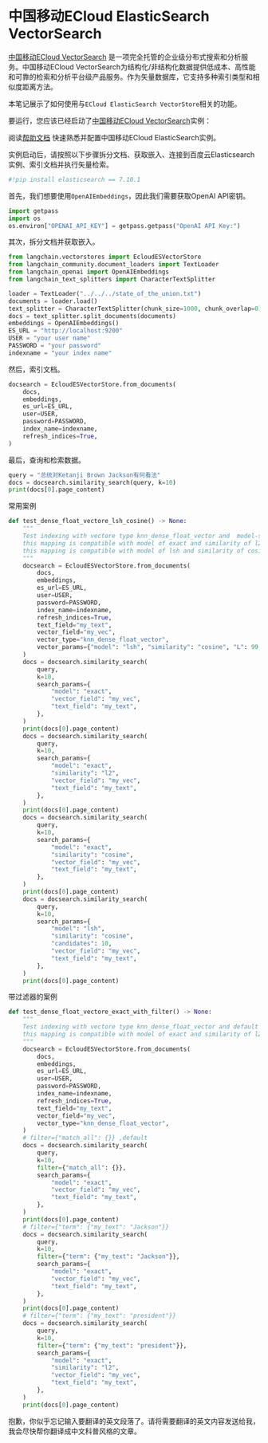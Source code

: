 # 中国移动ECloud ElasticSearch VectorSearch

[中国移动ECloud VectorSearch](https://ecloud.10086.cn/portal/product/elasticsearch) 是一项完全托管的企业级分布式搜索和分析服务。中国移动ECloud VectorSearch为结构化/非结构化数据提供低成本、高性能和可靠的检索和分析平台级产品服务。作为矢量数据库，它支持多种索引类型和相似度距离方法。

本笔记展示了如何使用与`ECloud ElasticSearch VectorStore`相关的功能。

要运行，您应该已经启动了[中国移动ECloud VectorSearch](https://ecloud.10086.cn/portal/product/elasticsearch)实例：

阅读[帮助文档](https://ecloud.10086.cn/op-help-center/doc/category/1094) 快速熟悉并配置中国移动ECloud ElasticSearch实例。

实例启动后，请按照以下步骤拆分文档、获取嵌入、连接到百度云Elasticsearch实例、索引文档并执行矢量检索。

```python
#!pip install elasticsearch == 7.10.1
```

首先，我们想要使用`OpenAIEmbeddings`，因此我们需要获取OpenAI API密钥。

```python
import getpass
import os
os.environ["OPENAI_API_KEY"] = getpass.getpass("OpenAI API Key:")
```

其次，拆分文档并获取嵌入。

```python
from langchain.vectorstores import EcloudESVectorStore
from langchain_community.document_loaders import TextLoader
from langchain_openai import OpenAIEmbeddings
from langchain_text_splitters import CharacterTextSplitter
```

```python
loader = TextLoader("../../../state_of_the_union.txt")
documents = loader.load()
text_splitter = CharacterTextSplitter(chunk_size=1000, chunk_overlap=0)
docs = text_splitter.split_documents(documents)
embeddings = OpenAIEmbeddings()
ES_URL = "http://localhost:9200"
USER = "your user name"
PASSWORD = "your password"
indexname = "your index name"
```

然后，索引文档。

```python
docsearch = EcloudESVectorStore.from_documents(
    docs,
    embeddings,
    es_url=ES_URL,
    user=USER,
    password=PASSWORD,
    index_name=indexname,
    refresh_indices=True,
)
```

最后，查询和检索数据。

```python
query = "总统对Ketanji Brown Jackson有何看法"
docs = docsearch.similarity_search(query, k=10)
print(docs[0].page_content)
```

常用案例

```python
def test_dense_float_vectore_lsh_cosine() -> None:
    """
    Test indexing with vectore type knn_dense_float_vector and  model-similarity of lsh-cosine
    this mapping is compatible with model of exact and similarity of l2/cosine
    this mapping is compatible with model of lsh and similarity of cosine
    """
    docsearch = EcloudESVectorStore.from_documents(
        docs,
        embeddings,
        es_url=ES_URL,
        user=USER,
        password=PASSWORD,
        index_name=indexname,
        refresh_indices=True,
        text_field="my_text",
        vector_field="my_vec",
        vector_type="knn_dense_float_vector",
        vector_params={"model": "lsh", "similarity": "cosine", "L": 99, "k": 1},
    )
    docs = docsearch.similarity_search(
        query,
        k=10,
        search_params={
            "model": "exact",
            "vector_field": "my_vec",
            "text_field": "my_text",
        },
    )
    print(docs[0].page_content)
    docs = docsearch.similarity_search(
        query,
        k=10,
        search_params={
            "model": "exact",
            "similarity": "l2",
            "vector_field": "my_vec",
            "text_field": "my_text",
        },
    )
    print(docs[0].page_content)
    docs = docsearch.similarity_search(
        query,
        k=10,
        search_params={
            "model": "exact",
            "similarity": "cosine",
            "vector_field": "my_vec",
            "text_field": "my_text",
        },
    )
    print(docs[0].page_content)
    docs = docsearch.similarity_search(
        query,
        k=10,
        search_params={
            "model": "lsh",
            "similarity": "cosine",
            "candidates": 10,
            "vector_field": "my_vec",
            "text_field": "my_text",
        },
    )
    print(docs[0].page_content)
```

带过滤器的案例

```python
def test_dense_float_vectore_exact_with_filter() -> None:
    """
    Test indexing with vectore type knn_dense_float_vector and default model/similarity
    this mapping is compatible with model of exact and similarity of l2/cosine
    """
    docsearch = EcloudESVectorStore.from_documents(
        docs,
        embeddings,
        es_url=ES_URL,
        user=USER,
        password=PASSWORD,
        index_name=indexname,
        refresh_indices=True,
        text_field="my_text",
        vector_field="my_vec",
        vector_type="knn_dense_float_vector",
    )
    # filter={"match_all": {}} ,default
    docs = docsearch.similarity_search(
        query,
        k=10,
        filter={"match_all": {}},
        search_params={
            "model": "exact",
            "vector_field": "my_vec",
            "text_field": "my_text",
        },
    )
    print(docs[0].page_content)
    # filter={"term": {"my_text": "Jackson"}}
    docs = docsearch.similarity_search(
        query,
        k=10,
        filter={"term": {"my_text": "Jackson"}},
        search_params={
            "model": "exact",
            "vector_field": "my_vec",
            "text_field": "my_text",
        },
    )
    print(docs[0].page_content)
    # filter={"term": {"my_text": "president"}}
    docs = docsearch.similarity_search(
        query,
        k=10,
        filter={"term": {"my_text": "president"}},
        search_params={
            "model": "exact",
            "similarity": "l2",
            "vector_field": "my_vec",
            "text_field": "my_text",
        },
    )
    print(docs[0].page_content)
```

抱歉，你似乎忘记输入要翻译的英文段落了。请将需要翻译的英文内容发送给我，我会尽快帮你翻译成中文科普风格的文章。